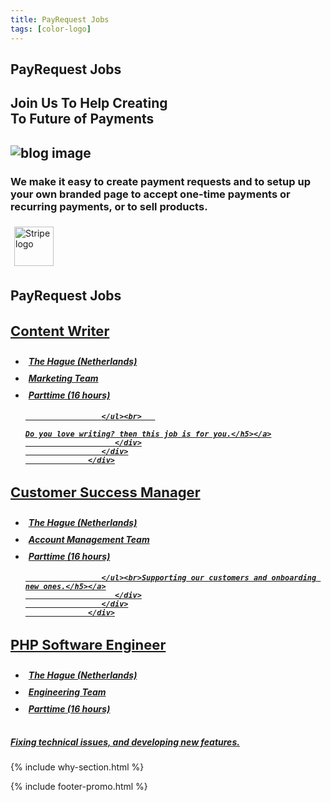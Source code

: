 ```yaml
---
title: PayRequest Jobs
tags: [color-logo]
---
```


<section class="breadcrumb-area">
         <div class="breadcrumb-shape"></div>
         <div class="container">
            <div class="row">
               <div class="col-lg-12">
                  <div class="breadcrumb-inn">
                     <div class="section-title wow fadeInUp" data-wow-duration="1s" data-wow-delay="0.3s" style="visibility: visible; animation-duration: 1s; animation-delay: 0.3s; animation-name: fadeInUp;">
                       <h2>PayRequest <span>Jobs</span></h2>
                     </div>
                  </div>
               </div>
            </div>
         </div>
</section>

<section class="about-page-section section_100">
         <div class="container">
            <div class="row">
               <div class="col-lg-12">
                  <div class="section-title wow fadeInUp" data-wow-duration="1s" data-wow-delay="0.3s" style="visibility: visible; animation-duration: 1s; animation-delay: 0.3s; animation-name: fadeInUp;">
                     <h2>Join Us To Help Creating <br>To   
<span>Future of Payments</span>

</h2>
                  </div>
               </div>
            </div>
            <div class="row align-items-center">
               <div class="col-lg-5 lg-1">
                  <div class="about-page-left wow fadeInLeft" data-wow-duration="1s" data-wow-delay="0.5s" style="visibility: visible; animation-duration: 1s; animation-delay: 0.5s; animation-name: fadeInLeft;">
                     <h2 class="mr-5">
                        <img src="https://i.imgur.com/sOTp22c.png" alt="blog image">
                   </h2>
                  </div>
               </div>
               <div class="col-lg-6">
                  <div class="about-page-text wow fadeInRight" data-wow-duration="1s" data-wow-delay="0.6s" style="visibility: visible; animation-duration: 1s; animation-delay: 0.6s; animation-name: fadeInRight;">
                     <h3>We make it easy to create payment requests and to setup up your own branded page to accept one-time payments or recurring payments, or to sell products.
</h3>
                     <img alt="Stripe logo" src="https://payrequest.io/assets/img/stripe-partner-badges/L_Color_Solid.svg" style="height: 63px;padding: 6px;">
                  </div>
               </div>
            </div>
         </div>
      </section>


<section class="blog-section section_50">
         <div class="container">
            <div class="row align-items-center">
               <div class="col-lg-12 col-md-12">
                  <div class="section-title wow fadeInLeft" data-wow-duration="1s" data-wow-delay="0.3s" style="visibility: visible; animation-duration: 1s; animation-delay: 0.3s; animation-name: fadeInLeft;">
                     <h2><span>PayRequest</span> Jobs</h2>
                  </div>
               </div>
               
 </div>
 <div class="row">


  <!-- Payment Links block Start -->
<div class="col-lg-4 col-md-6">
                  <div class="blog-item wow fadeInLeft" data-wow-duration="1s" data-wow-delay="0.3s" style="visibility: visible; animation-duration: 1s; animation-delay: 0.3s; animation-name: fadeInLeft;">
                     
  <div class="blog-desc">
                        
<div class="blog-text">
<a href="/payment-links"><h3 style="
    font-size: 22px;
"> <i class="fad fa-user-crown" style="color: #25b7c7;" aria-hidden="true"></i> Content Writer</h3>
<h5 style="margin-top: 10px;"> 
    
 <ul>
                        <li style="
    padding: 5px;
"><i class="fad fa-map" aria-hidden="true" style="
    color: #25b7c7;
"></i><b> The Hague (Netherlands)</b></li>
                        <li style="
    padding: 5px;
"><i class="fad fa-user" aria-hidden="true" style="
    color: #25b7c7;
"></i><b> Marketing Team </b></li>

<li style="
    padding: 5px;
"><i class="fad fa-clock" aria-hidden="true" style="
    color: #25b7c7;
"></i><b>Parttime (16 hours)</b> </li>
                        
                        
                        
                        
                     </ul><br>   
    
    Do you love writing? then this job is for you.</h5></a>
                        </div>
                     </div>
                  </div>
</div>
  <!-- Payment Links block End -->


<div class="col-lg-4 col-md-6">
                  <div class="blog-item wow fadeInLeft" data-wow-duration="1s" data-wow-delay="0.3s" style="visibility: visible; animation-duration: 1s; animation-delay: 0.3s; animation-name: fadeInLeft;">
                     
  <div class="blog-desc">
                        
<div class="blog-text">
<a href="/payment-links"><h3 style="
    font-size: 22px;
"> <i class="fad fa-user-crown" style="color: #25b7c7;" aria-hidden="true"></i> Customer Success Manager
</h3>
<h5 style="margin-top: 10px;"> 
    
 <ul>
                        <li style="
    padding: 5px;
"><i class="fad fa-map" aria-hidden="true" style="
    color: #25b7c7;
"></i><b> The Hague (Netherlands)</b></li>
                        <li style="
    padding: 5px;
"><i class="fad fa-user" aria-hidden="true" style="
    color: #25b7c7;
"></i><b> Account Management Team </b></li>

<li style="
    padding: 5px;
"><i class="fad fa-clock" aria-hidden="true" style="
    color: #25b7c7;
"></i><b>Parttime (16 hours)</b> </li>
                        
                        
                        
                        
                     </ul><br>Supporting our customers and onboarding new ones.</h5></a>
                        </div>
                     </div>
                  </div>
</div>
               


<div class="col-lg-4 col-md-6">
                  <div class="blog-item wow fadeInLeft" data-wow-duration="1s" data-wow-delay="0.3s" style="visibility: visible; animation-duration: 1s; animation-delay: 0.3s; animation-name: fadeInLeft;">
                     
  <div class="blog-desc">
                        
<div class="blog-text">
<a href="/payment-links"><h3 style="
    font-size: 22px;
"> <i class="fad fa-user-crown" style="color: #25b7c7;" aria-hidden="true"></i> PHP Software Engineer
</h3>
<h5 style="margin-top: 10px;"> 
    
 <ul>
 <li style="
    padding: 5px;
"><i class="fad fa-map" aria-hidden="true" style="
    color: #25b7c7;
"></i><b> The Hague (Netherlands)</b></li>
                        <li style="
    padding: 5px;
"><i class="fad fa-user" aria-hidden="true" style="
    color: #25b7c7;
"></i><b> Engineering Team</b></li>

<li style="
    padding: 5px;
"><i class="fad fa-clock" aria-hidden="true" style="
    color: #25b7c7;
"></i><b>Parttime (16 hours)</b> </li>       
                        
</ul><br>Fixing technical issues, and developing new features.</h5></a>
</div>
</div>
</div>
</div>

</div>
</div>
</section>


{% include why-section.html %}

{% include footer-promo.html %}



